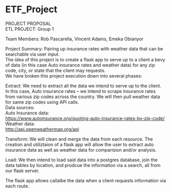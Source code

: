 # ETF_Project

PROJECT PROPOSAL <br>
ETL PROJECT: Group 1 <br>

Team Members: Rob Pascarella, Vincent Adams, Emeka Obianyor  <br>

Project Summary: Pairing up insurance rates with weather data that can be searchable via user input. <br>
The idea of this project is to create a flask app to serve up to a client a bevy of data (in this case Auto insurance rates and weather data) for any zip code, city, or state that the client may requests. <br>
We have broken this project execution down into several phases: <br>

Extract: We need to extract all the data we intend to serve up to the client. In this case, Auto insurance rates – we intend to scrape insurance rates from various zip codes across the country. We will then pull weather data for same zip codes using API calls. <br>
Data sources: <br>
Auto Insurance data: <br>
https://www.autoinsurance.org/quoting-auto-insurance-rates-by-zip-code/ <br>
Weather data: <br>
http://api.openweathermap.org/api <br>

Transform: We will clean and merge the data from each resource. The creation and utiliztaion of a flask app will allow the user to extract auto insurance data as well as weather data for comparision and/or analysis. <br>

Load: We then intend to load said data into a postgres database, join the data tables by location, and prodcue the information via a search, all from our flask server. <br>

The flask app allows callalbe the data when a client requests information via each route. <br>

